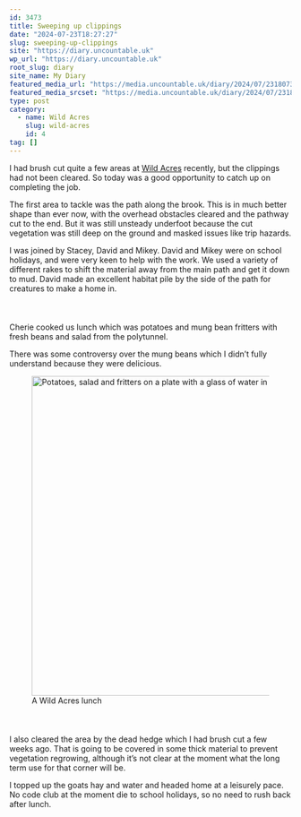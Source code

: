 ```yaml
---
id: 3473
title: Sweeping up clippings
date: "2024-07-23T18:27:27"
slug: sweeping-up-clippings
site: "https://diary.uncountable.uk"
wp_url: "https://diary.uncountable.uk"
root_slug: diary
site_name: My Diary
featured_media_url: "https://media.uncountable.uk/diary/2024/07/23180738/IMG20240723141641.webp"
featured_media_srcset: "https://media.uncountable.uk/diary/2024/07/23180738/IMG20240723141641-300x169.webp 300w, https://media.uncountable.uk/diary/2024/07/23180738/IMG20240723141641-1024x576.webp 1024w, https://media.uncountable.uk/diary/2024/07/23180738/IMG20240723141641-150x150.webp 150w, https://media.uncountable.uk/diary/2024/07/23180738/IMG20240723141641-640x360.webp 640w, https://media.uncountable.uk/diary/2024/07/23180738/IMG20240723141641.webp 2000w"
type: post
category:
  - name: Wild Acres
    slug: wild-acres
    id: 4
tag: []
---
```



<p>I had brush cut quite a few areas at <a href="https://wildacres.org.uk/">Wild Acres</a> recently, but the clippings had not been cleared.  So today was a good opportunity to catch up on completing the job.</p>



<p>The first area to tackle was the path along the brook.  This is in much better shape than ever now, with the overhead obstacles cleared and the pathway cut to the end.  But it was still unsteady underfoot because the cut vegetation was still deep on the ground and masked issues like trip hazards.</p>



<p>I was joined by Stacey, David and Mikey.  David and Mikey were on school holidays, and were very keen to help with the work.  We used a variety of different rakes to shift the material away from the main path and get it down to mud.  David made an excellent habitat pile by the side of the path for creatures to make a home in.</p>


<style>.kb-row-layout-id3473_f27b83-79 > .kt-row-column-wrap{align-content:start;}:where(.kb-row-layout-id3473_f27b83-79 > .kt-row-column-wrap) > .wp-block-kadence-column{justify-content:start;}.kb-row-layout-id3473_f27b83-79 > .kt-row-column-wrap{column-gap:var(--global-kb-gap-md, 2rem);row-gap:var(--global-kb-gap-md, 2rem);padding-top:var(--global-kb-spacing-sm, 1.5rem);padding-bottom:var(--global-kb-spacing-sm, 1.5rem);grid-template-columns:repeat(2, minmax(0, 1fr));}.kb-row-layout-id3473_f27b83-79 > .kt-row-layout-overlay{opacity:0.30;}@media all and (max-width: 1024px){.kb-row-layout-id3473_f27b83-79 > .kt-row-column-wrap{grid-template-columns:repeat(2, minmax(0, 1fr));}}@media all and (max-width: 767px){.kb-row-layout-id3473_f27b83-79 > .kt-row-column-wrap{grid-template-columns:minmax(0, 1fr);}.kb-row-layout-id3473_f27b83-79 > .kt-row-column-wrap > .wp-block-kadence-column:nth-of-type(1){order:2;}.kb-row-layout-id3473_f27b83-79 > .kt-row-column-wrap > .wp-block-kadence-column:nth-of-type(2){order:1;}.kb-row-layout-id3473_f27b83-79 > .kt-row-column-wrap > .wp-block-kadence-column:nth-of-type(3){order:12;}.kb-row-layout-id3473_f27b83-79 > .kt-row-column-wrap > .wp-block-kadence-column:nth-of-type(4){order:11;}.kb-row-layout-id3473_f27b83-79 > .kt-row-column-wrap > .wp-block-kadence-column:nth-of-type(5){order:22;}.kb-row-layout-id3473_f27b83-79 > .kt-row-column-wrap > .wp-block-kadence-column:nth-of-type(6){order:21;}.kb-row-layout-id3473_f27b83-79 > .kt-row-column-wrap > .wp-block-kadence-column:nth-of-type(7){order:32;}.kb-row-layout-id3473_f27b83-79 > .kt-row-column-wrap > .wp-block-kadence-column:nth-of-type(8){order:31;}}</style><div class="kb-row-layout-wrap kb-row-layout-id3473_f27b83-79 alignnone wp-block-kadence-rowlayout"><div class="kt-row-column-wrap kt-has-2-columns kt-row-layout-equal kt-tab-layout-inherit kt-mobile-layout-row kt-row-valign-top">
<style>.kadence-column3473_94fe41-de > .kt-inside-inner-col,.kadence-column3473_94fe41-de > .kt-inside-inner-col:before{border-top-left-radius:0px;border-top-right-radius:0px;border-bottom-right-radius:0px;border-bottom-left-radius:0px;}.kadence-column3473_94fe41-de > .kt-inside-inner-col{column-gap:var(--global-kb-gap-sm, 1rem);}.kadence-column3473_94fe41-de > .kt-inside-inner-col{flex-direction:column;}.kadence-column3473_94fe41-de > .kt-inside-inner-col > .aligncenter{width:100%;}.kadence-column3473_94fe41-de > .kt-inside-inner-col:before{opacity:0.3;}.kadence-column3473_94fe41-de{position:relative;}@media all and (max-width: 1024px){.kadence-column3473_94fe41-de > .kt-inside-inner-col{flex-direction:column;justify-content:center;}}@media all and (max-width: 767px){.kadence-column3473_94fe41-de > .kt-inside-inner-col{flex-direction:column;justify-content:center;}}</style>
<div class="wp-block-kadence-column kadence-column3473_94fe41-de"><div class="kt-inside-inner-col">
<p>Cherie cooked us lunch which was potatoes and mung bean fritters with fresh beans and salad from the polytunnel.</p>



<p>There was some controversy over the mung beans which I didn&#8217;t fully understand because they were delicious.</p>
</div></div>


<style>.kadence-column3473_01160b-e9 > .kt-inside-inner-col,.kadence-column3473_01160b-e9 > .kt-inside-inner-col:before{border-top-left-radius:0px;border-top-right-radius:0px;border-bottom-right-radius:0px;border-bottom-left-radius:0px;}.kadence-column3473_01160b-e9 > .kt-inside-inner-col{column-gap:var(--global-kb-gap-sm, 1rem);}.kadence-column3473_01160b-e9 > .kt-inside-inner-col{flex-direction:column;}.kadence-column3473_01160b-e9 > .kt-inside-inner-col > .aligncenter{width:100%;}.kadence-column3473_01160b-e9 > .kt-inside-inner-col:before{opacity:0.3;}.kadence-column3473_01160b-e9{position:relative;}@media all and (max-width: 1024px){.kadence-column3473_01160b-e9 > .kt-inside-inner-col{flex-direction:column;justify-content:center;}}@media all and (max-width: 767px){.kadence-column3473_01160b-e9 > .kt-inside-inner-col{flex-direction:column;justify-content:center;}}</style>
<div class="wp-block-kadence-column kadence-column3473_01160b-e9"><div class="kt-inside-inner-col">
<figure class="wp-block-image size-large"><img loading="lazy" decoding="async" width="1024" height="571" src="https://media.uncountable.uk/diary/2024/07/23180739/IMG20240723130750-1024x571.webp" alt="Potatoes, salad and fritters on a plate with a glass of water in background" class="wp-image-3475" srcset="https://media.uncountable.uk/diary/2024/07/23180739/IMG20240723130750-1024x571.webp 1024w, https://media.uncountable.uk/diary/2024/07/23180739/IMG20240723130750-300x167.webp 300w, https://media.uncountable.uk/diary/2024/07/23180739/IMG20240723130750-640x357.webp 640w, https://media.uncountable.uk/diary/2024/07/23180739/IMG20240723130750.webp 2000w" sizes="auto, (max-width: 1024px) 100vw, 1024px" /><figcaption class="wp-element-caption">A Wild Acres lunch</figcaption></figure>
</div></div>

</div></div>


<p>I also cleared the area by the dead hedge which I had brush cut a few weeks ago.  That is going to be covered in some thick material to prevent vegetation regrowing, although it&#8217;s not clear at the moment what the long term use for that corner will be.</p>



<p>I topped up the goats hay and water and headed home at a leisurely pace.  No code club at the moment die to school holidays, so no need to rush back after lunch.</p>
